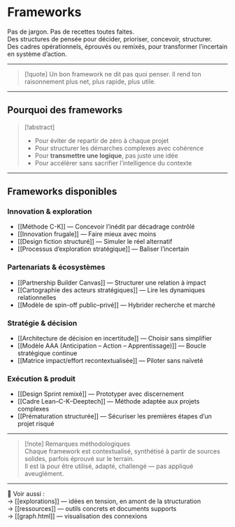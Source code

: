 # Frameworks

Pas de jargon. Pas de recettes toutes faites.  
Des structures de pensée pour décider, prioriser, concevoir, structurer.  
Des cadres opérationnels, éprouvés ou remixés, pour transformer l’incertain en système d’action.

---

> [!quote] Un bon framework ne dit pas quoi penser. Il rend ton raisonnement plus net, plus rapide, plus utile.

---

## Pourquoi des frameworks

> [!abstract]
> - Pour éviter de repartir de zéro à chaque projet  
> - Pour structurer les démarches complexes avec cohérence  
> - Pour **transmettre une logique**, pas juste une idée  
> - Pour accélérer sans sacrifier l’intelligence du contexte

---

## Frameworks disponibles

### Innovation & exploration

- [[Méthode C-K]] — Concevoir l’inédit par décadrage contrôlé  
- [[Innovation frugale]] — Faire mieux avec moins  
- [[Design fiction structuré]] — Simuler le réel alternatif  
- [[Processus d’exploration stratégique]] — Baliser l’incertain

### Partenariats & écosystèmes

- [[Partnership Builder Canvas]] — Structurer une relation à impact  
- [[Cartographie des acteurs stratégiques]] — Lire les dynamiques relationnelles  
- [[Modèle de spin-off public–privé]] — Hybrider recherche et marché

### Stratégie & décision

- [[Architecture de décision en incertitude]] — Choisir sans simplifier  
- [[Modèle AAA (Anticipation – Action – Apprentissage)]] — Boucle stratégique continue  
- [[Matrice impact/effort recontextualisée]] — Piloter sans naïveté

### Exécution & produit

- [[Design Sprint remixé]] — Prototyper avec discernement  
- [[Cadre Lean–C-K–Deeptech]] — Méthode adaptée aux projets complexes  
- [[Prématuration structurée]] — Sécuriser les premières étapes d’un projet risqué

---

> [!note] Remarques méthodologiques  
> Chaque framework est contextualisé, synthétisé à partir de sources solides, parfois éprouvé sur le terrain.  
> Il est là pour être utilisé, adapté, challengé — pas appliqué aveuglément.

---

📎 Voir aussi :  
→ [[explorations]] — idées en tension, en amont de la structuration  
→ [[ressources]] — outils concrets et documents supports  
→ [[graph.html]] — visualisation des connexions
